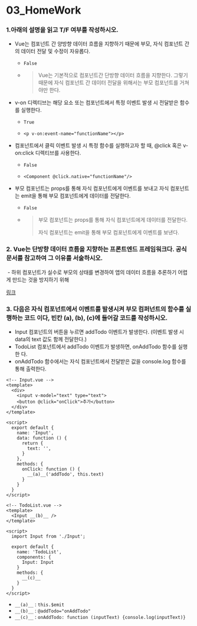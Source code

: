 # 03_HomeWork

### 1.아래의 설명을 읽고 T/F 여부를 작성하시오. 

- Vue는 컴포넌트 간 양방향 데이터 흐름을 지향하기 때문에 부모, 자식 컴포넌트 간의 데이터 전달 및 수정이 자유롭다. 

  - `False`

  - > Vue는 기본적으로 컴포넌트간 단방향 데이터 흐름을 지향한다. 그렇기 때문에 자식 컴포넌트 간 데이터 전달을 위해서는 부모 컴포넌트를 거쳐야만 한다.

- v-on 디렉티브는 해당 요소 또는 컴포넌트에서 특정 이벤트 발생 시 전달받은 함수 를 실행한다. 

  - `True`

  - ```vue
    <p v-on:event-name="functionName"></p>
    ```

- 컴포넌트에서 클릭 이벤트 발생 시 특정 함수를 실행하고자 할 때, @click 혹은 v-on:click 디렉티브를 사용한다. 

  - `False`

  - ```vue
    <Component @click.native="functionName"/>
    ```

- 부모 컴포넌트는 props를 통해 자식 컴포넌트에게 이벤트를 보내고 자식 컴포넌트 는 emit을 통해 부모 컴포넌트에게 데이터를 전달한다.

  - `False`

  - > 부모 컴포넌트는 props를 통해 자식 컴포넌트에게 데이터를 전달한다.
    >
    > 자식 컴포넌트는 emit을 통해 부모 컴포넌트에게 이벤트를 보낸다.



### 2. Vue는 단방향 데이터 흐름을 지향하는 프론트엔드 프레임워크다. 공식문서를 참고하여 그 이유를 서술하시오. 

​	 - 하위 컴포넌트가 실수로 부모의 상태를 변경하여 앱의 데이터 흐름을 추론하기 어렵게 만드는 것을 방지하기 위해

[링크](https://kr.vuejs.org/v2/guide/components.html#%EB%8B%A8%EB%B0%A9%ED%96%A5-%EB%8D%B0%EC%9D%B4%ED%84%B0-%ED%9D%90%EB%A6%84)



### 3. 다음은 자식 컴포넌트에서 이벤트를 발생시켜 부모 컴퍼넌트의 함수를 실행하는 코드 이다, 빈칸 (a), (b), (c)에 들어갈 코드를 작성하시오. 

- Input 컴포넌트의 버튼을 누르면 addTodo 이벤트가 발생한다. (이벤트 발생 시 data의 text 값도 함께 전달한다.) 
- TodoList 컴포넌트에서 addTodo 이벤트가 발생하면, onAddTodo 함수를 실행한 다. 
- onAddTodo 함수에서는 자식 컴포넌트에서 전달받은 값을 console.log 함수를 통해 출력한다.

```vue
<!-- Input.vue -->
<template>
  <div>
	<input v-model="text" type="text">
    <button @click="onClick">추가</button>
  </div>
</template>

<script>
  export default {
    name: 'Input',
	data: function () {
      return {
        text: '',
	  }
	},
    methods: {
      onClick: function () {
        __(a)__('addTodo', this.text)
      }
    }
  }
</script>
```

```vue
<!-- TodoList.vue -->
<template>
  <Input __(b)__ />
</template>

<script>
  import Input from './Input';
    
  export default {
    name: 'TodoList',
	components: {
      Input: Input
    }
    methods: {
	  __(c)__
    }
  }
</script>
```

- `__(a)__` : `this.$emit`
- `__(b)__` : `@addTodo="onAddTodo"`
- `__(c)__` : `onAddTodo: function (inputText) {console.log(inputText)}`











